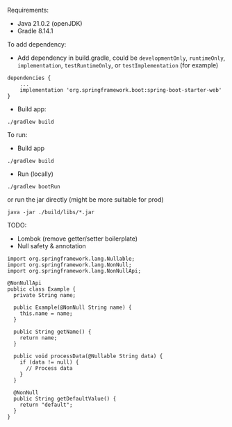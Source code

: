 Requirements:
- Java 21.0.2 (openJDK)
- Gradle 8.14.1


To add dependency:
- Add dependency in build.gradle, could be `developmentOnly`, `runtimeOnly`, `implementation`, `testRuntimeOnly`, or `testImplementation` (for example)
```
dependencies {
    ...
	implementation 'org.springframework.boot:spring-boot-starter-web'
}
```


- Build app:
```
./gradlew build
```


To run:
- Build app
```
./gradlew build

```
- Run (locally)
```
./gradlew bootRun
```
or run the jar directly (might be more suitable for prod)
```
java -jar ./build/libs/*.jar
```


TODO:
- Lombok (remove getter/setter boilerplate)
- Null safety & annotation

```
import org.springframework.lang.Nullable;
import org.springframework.lang.NonNull;
import org.springframework.lang.NonNullApi;

@NonNullApi
public class Example {
  private String name;

  public Example(@NonNull String name) {
    this.name = name;
  }

  public String getName() {
    return name;
  }

  public void processData(@Nullable String data) {
    if (data != null) {
      // Process data
    }
  }

  @NonNull
  public String getDefaultValue() {
    return "default";
  }
}
```
